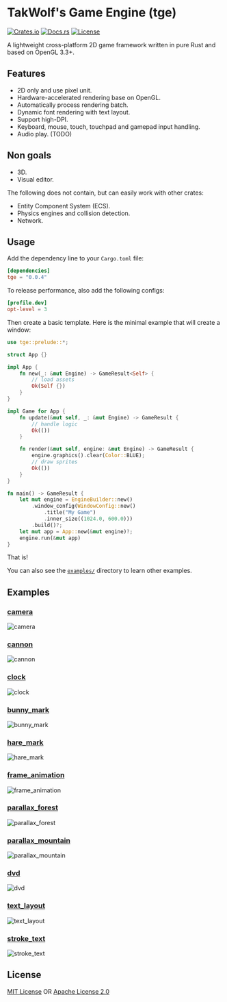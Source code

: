 # TakWolf's Game Engine (tge)

[![Crates.io](https://img.shields.io/crates/v/tge)](https://crates.io/crates/tge)
[![Docs.rs](https://docs.rs/tge/badge.svg)](https://docs.rs/tge)
[![License](https://img.shields.io/crates/l/tge)](#License)

A lightweight cross-platform 2D game framework written in pure Rust and based on OpenGL 3.3+.

## Features

* 2D only and use pixel unit.
* Hardware-accelerated rendering base on OpenGL.
* Automatically process rendering batch.
* Dynamic font rendering with text layout.
* Support high-DPI.
* Keyboard, mouse, touch, touchpad and gamepad input handling.
* Audio play. (TODO)

## Non goals

* 3D.
* Visual editor.

The following does not contain, but can easily work with other crates:

* Entity Component System (ECS).
* Physics engines and collision detection.
* Network.

## Usage

Add the dependency line to your `Cargo.toml` file:

```toml
[dependencies]
tge = "0.0.4"
```

To release performance, also add the following configs:

```toml
[profile.dev]
opt-level = 3
```

Then create a basic template. Here is the minimal example that will create a window:

```rust
use tge::prelude::*;

struct App {}

impl App {
    fn new(_: &mut Engine) -> GameResult<Self> {
        // load assets
        Ok(Self {})
    }
}

impl Game for App {
    fn update(&mut self, _: &mut Engine) -> GameResult {
        // handle logic
        Ok(())
    }

    fn render(&mut self, engine: &mut Engine) -> GameResult {
        engine.graphics().clear(Color::BLUE);
        // draw sprites
        Ok(())
    }
}

fn main() -> GameResult {
    let mut engine = EngineBuilder::new()
        .window_config(WindowConfig::new()
            .title("My Game")
            .inner_size((1024.0, 600.0)))
        .build()?;
    let mut app = App::new(&mut engine)?;
    engine.run(&mut app)
}
```

That is!

You can also see the [`examples/`](examples/) directory to learn other examples.

## Examples

### [camera](examples/camera.rs)

![camera](docs/camera.png)

### [cannon](examples/cannon.rs)

![cannon](docs/cannon.png)

### [clock](examples/clock.rs)

![clock](docs/clock.png)

### [bunny_mark](examples/bunny_mark.rs)

![bunny_mark](docs/bunny_mark.png)

### [hare_mark](examples/hare_mark.rs)

![hare_mark](docs/hare_mark.png)

### [frame_animation](examples/frame_animation.rs)

![frame_animation](docs/frame_animation.png)

### [parallax_forest](examples/parallax_forest.rs)

![parallax_forest](docs/parallax_forest.png)

### [parallax_mountain](examples/parallax_mountain.rs)

![parallax_mountain](docs/parallax_mountain.png)

### [dvd](examples/dvd.rs)

![dvd](docs/dvd.png)

### [text_layout](examples/text_layout.rs)

![text_layout](docs/text_layout.png)

### [stroke_text](examples/stroke_text.rs)

![stroke_text](docs/stroke_text.png)

## License

[MIT License](LICENSE-MIT) OR [Apache License 2.0](LICENSE-APACHE)
